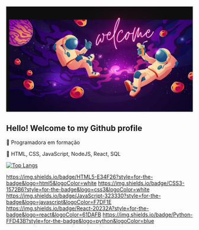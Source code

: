 ![imagem](Nayara.png)

## Hello! Welcome to my Github profile


:telescope: Programadora em formação

:seedling: HTML, CSS, JavaScript, NodeJS, React, SQL


[![Top Langs](https://github-readme-stats.vercel.app/api/top-langs/?username=nayara9&layout=compact)](https://github.com/anuraghazra/github-readme-stats)


https://img.shields.io/badge/HTML5-E34F26?style=for-the-badge&logo=html5&logoColor=white
https://img.shields.io/badge/CSS3-1572B6?style=for-the-badge&logo=css3&logoColor=white
https://img.shields.io/badge/JavaScript-323330?style=for-the-badge&logo=javascript&logoColor=F7DF1E
https://img.shields.io/badge/React-20232A?style=for-the-badge&logo=react&logoColor=61DAFB
https://img.shields.io/badge/Python-FFD43B?style=for-the-badge&logo=python&logoColor=blue